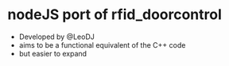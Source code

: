 # nodeJS port of rfid_doorcontrol
- Developed by @LeoDJ
- aims to be a functional equivalent of the C++ code
- but easier to expand
